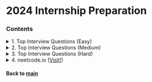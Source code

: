 # 2024 Internship Preparation

### Contents
<details>
<summary>1. Top Interview Questions (Easy)</summary>
<p>

|No.|Problem|Sol.1|Sol.2|Sol.3|
|:-:|:------|:---:|:---:|:---:|
| 1| [Remove Duplicates from Sorted Array :broken_heart:](https://leetcode.com/explore/interview/card/top-interview-questions-easy/92/array/727/)|    [C++ 23.01.25](./top_interview_questions_easy/230125_01.cpp)|[Python 23.07.08](./top_interview_questions_easy/230708_01.py)    |                   |
| 2| [Best Time to Buy and Sell Stock II](https://leetcode.com/explore/interview/card/top-interview-questions-easy/92/array/564/)|                    [C++ 23.01.26](./top_interview_questions_easy/230126_01.cpp)|                   |                   |
| 3| [Rotate Array](https://leetcode.com/explore/interview/card/top-interview-questions-easy/92/array/646/)|                                          [C++ 23.01.26](./top_interview_questions_easy/230126_02.cpp)|                   |                   |
| 4| [Contains Duplicate](https://leetcode.com/explore/interview/card/top-interview-questions-easy/92/array/578/)|                                    [C++ 23.01.26](./top_interview_questions_easy/230126_03.cpp)|                   |                   |
| 5| [Single Number](https://leetcode.com/explore/interview/card/top-interview-questions-easy/92/array/549/)|                                         [C++ 23.01.27](./top_interview_questions_easy/230127_01.cpp)|                   |                   |
| 6| [Intersection of Two Arrays II](https://leetcode.com/explore/interview/card/top-interview-questions-easy/92/array/674/)|                         [C++ 23.01.27](./top_interview_questions_easy/230127_02.cpp)|                   |                   |
| 7| [Plus One](https://leetcode.com/explore/interview/card/top-interview-questions-easy/92/array/559/)|                                              [C++ 23.01.27](./top_interview_questions_easy/230127_03.cpp)|                   |                   |
| 8| [Move Zeroes](https://leetcode.com/explore/interview/card/top-interview-questions-easy/92/array/567/)|                                           [C++ 23.01.27](./top_interview_questions_easy/230127_04.cpp)|                   |                   |
| 9| [Two Sum](https://leetcode.com/explore/interview/card/top-interview-questions-easy/92/array/546/)|                                               [C++ 23.01.28](./top_interview_questions_easy/230128_01.cpp)|                   |                   |
|10| [Valid Sudoku](https://leetcode.com/explore/interview/card/top-interview-questions-easy/92/array/769/)|                                          [C++ 23.01.28](./top_interview_questions_easy/230128_02.cpp)|                   |                   |
|11| [Rotate Image :broken_heart: ](https://leetcode.com/explore/interview/card/top-interview-questions-easy/92/array/770/)|                          [C++ 23.01.28](./top_interview_questions_easy/230128_03.cpp)|[Python 23.07.08](./top_interview_questions_easy/230708_02.py)    |                   |
|12| [Reverse String](https://leetcode.com/explore/interview/card/top-interview-questions-easy/127/strings/879/)|                                     [C++ 23.01.29](./top_interview_questions_easy/230129_01.cpp)|                   |                   |
|13| [Reverse Integer :broken_heart: ](https://leetcode.com/explore/interview/card/top-interview-questions-easy/127/strings/880/)|                    [C++ 23.01.29](./top_interview_questions_easy/230129_02.cpp)|[Python 23.07.08](./top_interview_questions_easy/230708_03.py)    |                   |
|14| [First Unique Character in a String](https://leetcode.com/explore/interview/card/top-interview-questions-easy/127/strings/881/)|                 [C++ 23.01.30](./top_interview_questions_easy/230130_01.cpp)|                   |                   |
|15| [Valid Anagram](https://leetcode.com/explore/interview/card/top-interview-questions-easy/127/strings/882/)|                                      [C++ 23.01.30](./top_interview_questions_easy/230130_02.cpp)|                   |                   |
|16| [Valid Palindrome](https://leetcode.com/explore/interview/card/top-interview-questions-easy/127/strings/883/)|                                   [C++ 23.01.30](./top_interview_questions_easy/230130_03.cpp)|                   |                   |
|17| [String to Integer (atoi)](https://leetcode.com/explore/interview/card/top-interview-questions-easy/127/strings/884/)|                           [C++ 23.01.31](./top_interview_questions_easy/230131_01.cpp)|                   |                   |
|18| [Implement strStr()](https://leetcode.com/explore/interview/card/top-interview-questions-easy/127/strings/885/)|                                 [C++ 23.02.02](./top_interview_questions_easy/230202_01.cpp)|                   |                   |
|19| [Longest Common Prefix](https://leetcode.com/explore/interview/card/top-interview-questions-easy/127/strings/887/)|                              [C++ 23.02.15](./top_interview_questions_easy/230215_01.cpp)|                   |                   |
|20| [Delete Node in a Linked List](https://leetcode.com/explore/interview/card/top-interview-questions-easy/93/linked-list/553/)|                    [C++ 23.02.15](./top_interview_questions_easy/230215_02.cpp)|                   |                   |
|21| [Remove Nth Node From End of List](https://leetcode.com/explore/interview/card/top-interview-questions-easy/93/linked-list/603/)|                [C++ 23.02.16](./top_interview_questions_easy/230216_01.cpp)|                   |                   |
|22| [Reverse Linked List](https://leetcode.com/explore/interview/card/top-interview-questions-easy/93/linked-list/560/)|                             [C++ 23.02.16](./top_interview_questions_easy/230216_02.cpp)|                   |                   |
|23| [Merge Two Sorted Lists](https://leetcode.com/explore/interview/card/top-interview-questions-easy/93/linked-list/771/)|                          [C++ 23.02.17](./top_interview_questions_easy/230217_01.cpp)|                   |                   |
|24| [Palindrome Linked List :broken_heart:](https://leetcode.com/explore/interview/card/top-interview-questions-easy/93/linked-list/772/)|           [C++ 23.02.17](./top_interview_questions_easy/230217_02.cpp)|[Python 23.07.08](./top_interview_questions_easy/230708_04.py)    |                   |
|25| [Linked List Cycle :broken_heart: ](https://leetcode.com/explore/interview/card/top-interview-questions-easy/93/linked-list/773/)|               [C++ 23.02.18](./top_interview_questions_easy/230218_01.cpp)|[Python 23.07.10](./top_interview_questions_easy/230710_01.py)    |                   |
|26| [Maximum Depth of Binary Tree](https://leetcode.com/explore/interview/card/top-interview-questions-easy/94/trees/555/)|                          [C++ 23.02.18](./top_interview_questions_easy/230218_01.cpp)|                   |                   |
|27| [Validate Binary Search Tree](https://leetcode.com/explore/interview/card/top-interview-questions-easy/94/trees/625/)|                           [C++ 23.02.19](./top_interview_questions_easy/230219_01.cpp)|                   |                   |
|28| [Symmetric Tree](https://leetcode.com/explore/interview/card/top-interview-questions-easy/94/trees/627/)|                                        [C++ 23.02.19](./top_interview_questions_easy/230219_02.cpp)|                   |                   |
|29| [Binary Tree Level Order Traversal](https://leetcode.com/explore/interview/card/top-interview-questions-easy/94/trees/628/)|                     [Python 23.02.21](./top_interview_questions_easy/230221_01.py)|                 |                   |
|30| [Convert Sorted Array to Binary Search Tree](https://leetcode.com/explore/interview/card/top-interview-questions-easy/94/trees/631/)|            [Python 23.02.21](./top_interview_questions_easy/230221_02.py)|                 |                   |
|31| [Merge Sorted Array :broken_heart:](https://leetcode.com/explore/interview/card/top-interview-questions-easy/96/sorting-and-searching/587/)|     [Python 23.02.22](./top_interview_questions_easy/230222_01.py)|[Python 23.07.10](./top_interview_questions_easy/230710_02.py)  |                   |
|32| [First Bad Version :broken_heart:](https://leetcode.com/explore/interview/card/top-interview-questions-easy/96/sorting-and-searching/774/)|      [Python 23.02.22](./top_interview_questions_easy/230222_02.py)|[Python 23.07.10](./top_interview_questions_easy/230710_03.py)  |                   |
|33| [Climbing Stairs](https://leetcode.com/explore/interview/card/top-interview-questions-easy/97/dynamic-programming/569/)|                         [Python 23.02.23](./top_interview_questions_easy/230223_01.py)|                 |                   |
|34| [Best Time to Buy and Sell Stock](https://leetcode.com/explore/interview/card/top-interview-questions-easy/97/dynamic-programming/572/)|         [Python 23.02.23](./top_interview_questions_easy/230223_02.py)|                 |                   |
|35| [Maximum Subarray :broken_heart:](https://leetcode.com/explore/interview/card/top-interview-questions-easy/97/dynamic-programming/566)|          [Python 23.02.25](./top_interview_questions_easy/230225_01.py)|[Python 23.07.10](./top_interview_questions_easy/230710_04.py)  |                   |
|36| [House Robber](https://leetcode.com/explore/interview/card/top-interview-questions-easy/97/dynamic-programming/576/)|                            [Python 23.02.25](./top_interview_questions_easy/230225_02.py)|                 |                   |
|37| [Shuffle an Array](https://leetcode.com/explore/interview/card/top-interview-questions-easy/98/design/670/)|                                     [Python 23.02.26](./top_interview_questions_easy/230226_01.py)|                 |                   |
|38| [Min Stack](https://leetcode.com/explore/interview/card/top-interview-questions-easy/98/design/562/)|                                            [Python 23.02.26](./top_interview_questions_easy/230226_02.py)|                 |                   |
|39| [Fizz Buzz](https://leetcode.com/explore/interview/card/top-interview-questions-easy/102/math/743/)|                                             [Python 23.02.27](./top_interview_questions_easy/230227_01.py)|                 |                   |
|40| [Count Primes](https://leetcode.com/explore/interview/card/top-interview-questions-easy/102/math/744/)|                                          [Python 23.02.27](./top_interview_questions_easy/230227_02.py)|                 |                   |
|41| [Power of Three](https://leetcode.com/explore/interview/card/top-interview-questions-easy/102/math/745/)|                                        [Python 23.03.03](./top_interview_questions_easy/230303_01.py)|                 |                   |
|42| [Roman to Integer](https://leetcode.com/explore/interview/card/top-interview-questions-easy/102/math/878/)|                                      [Python 23.03.03](./top_interview_questions_easy/230303_02.py)|                 |                   |
|43| [Number of 1 Bits](https://leetcode.com/explore/interview/card/top-interview-questions-easy/99/others/565/)|                                     [Python 23.03.04](./top_interview_questions_easy/230304_01.py)|                 |                   |
|44| [Hamming Distance](https://leetcode.com/explore/interview/card/top-interview-questions-easy/99/others/762/)|                                     [Python 23.03.04](./top_interview_questions_easy/230304_02.py)|                 |                   |
|45| [Reverse Bits](https://leetcode.com/explore/interview/card/top-interview-questions-easy/99/others/648/)|                                         [Python 23.03.05](./top_interview_questions_easy/230305_01.py)|                 |                   |
|46| [Pascal's Triangle](https://leetcode.com/explore/interview/card/top-interview-questions-easy/99/others/601/)|                                    [Python 23.03.05](./top_interview_questions_easy/230305_02.py)|                 |                   |
|47| [Valid Parentheses](https://leetcode.com/explore/interview/card/top-interview-questions-easy/99/others/721/)|                                    [Python 23.03.08](./top_interview_questions_easy/230308_01.py)|                 |                   |
|48| [Missing Number](https://leetcode.com/explore/interview/card/top-interview-questions-easy/99/others/722/)|                                       [Python 23.03.08](./top_interview_questions_easy/230308_02.py)|                 |                   |

</p>   
</details>



<details>
<summary>2. Top Interview Questions (Medium)</summary>
<p>

|No.|Problem|Sol.1|Sol.2|Sol.3|
|:-:|:------|:---:|:---:|:---:|
| 1|[3Sum :broken_heart::v:](https://leetcode.com/explore/interview/card/top-interview-questions-medium/103/array-and-strings/776/)|                                             [Python 23.03.09](./top_interview_questions_medium/230309_01.py)|[230711](./top_interview_questions_medium/230711_01.py)||
| 2|[Set Matrix Zeroes](https://leetcode.com/explore/interview/card/top-interview-questions-medium/103/array-and-strings/777/)|                                                  [Python 23.03.09](./top_interview_questions_medium/230309_02.py)|                                                       ||
| 3|[Group Anagrams](https://leetcode.com/explore/interview/card/top-interview-questions-medium/103/array-and-strings/778/)|                                                     [Python 23.03.09](./top_interview_questions_medium/230309_03.py)|                                                       ||
| 4|[Longest Substring Without Repeating Characters :broken_heart:](https://leetcode.com/explore/interview/card/top-interview-questions-medium/103/array-and-strings/779/)|      [Python 23.03.10](./top_interview_questions_medium/230310_01.py)|[230712](./top_interview_questions_medium/230712_01.py)||
| 5|[Longest Palindromic Substring :broken_heart:](https://leetcode.com/explore/interview/card/top-interview-questions-medium/103/array-and-strings/780/)|                       [Python 23.03.10](./top_interview_questions_medium/230310_02.py)|[230712](./top_interview_questions_medium/230712_02.py)||
| 6|[Increasing Triplet Subsequence :broken_heart::v:](https://leetcode.com/explore/interview/card/top-interview-questions-medium/103/array-and-strings/781/)|                   [Python 23.03.12](./top_interview_questions_medium/230312_01.py)|[230712](./top_interview_questions_medium/230712_03.py)||
| 7|[Count and Say](https://leetcode.com/explore/interview/card/top-interview-questions-medium/103/array-and-strings/4153/)|                                                     [Python 23.03.12](./top_interview_questions_medium/230312_02.py)|                                                       ||
| 8|[Add Two Numbers](https://leetcode.com/explore/interview/card/top-interview-questions-medium/107/linked-list/783/)|                                                          [Python 23.03.13](./top_interview_questions_medium/230313_01.py)|                                                       ||
| 9|[Odd Even Linked List](https://leetcode.com/explore/interview/card/top-interview-questions-medium/107/linked-list/784/)|                                                     [Python 23.03.13](./top_interview_questions_medium/230313_02.py)|                                                       ||
|10|[Intersection of Two Linked Lists :broken_heart:](https://leetcode.com/explore/interview/card/top-interview-questions-medium/107/linked-list/785/)|                          [Python 23.03.15](./top_interview_questions_medium/230315_01.py)|[230712](./top_interview_questions_medium/230712_04.py)||
|11|[Binary Tree Inorder Traversal](https://leetcode.com/explore/interview/card/top-interview-questions-medium/108/trees-and-graphs/786/)|                                       [Python 23.03.15](./top_interview_questions_medium/230315_02.py)|                                                       ||
|12|[Binary Tree Zigzag Level Order Traversal](https://leetcode.com/explore/interview/card/top-interview-questions-medium/108/trees-and-graphs/787/)|                            [Python 23.03.16](./top_interview_questions_medium/230316_01.py)|                                                       ||
|13|[Construct Binary Tree from Preorder and Inorder Traversal](https://leetcode.com/explore/interview/card/top-interview-questions-medium/108/trees-and-graphs/788/)|           [Python 23.03.16](./top_interview_questions_medium/230316_02.py)|                                                       ||
|14|[Populating Next Right Pointers in Each Node](https://leetcode.com/explore/interview/card/top-interview-questions-medium/108/trees-and-graphs/789/)|                         [Python 23.03.17](./top_interview_questions_medium/230317_01.py)|                                                       ||
|15|[Kth Smallest Element in a BST](https://leetcode.com/explore/interview/card/top-interview-questions-medium/108/trees-and-graphs/790/)|                                       [Python 23.03.17](./top_interview_questions_medium/230317_02.py)|                                                       ||
|16|[Number of Islands](https://leetcode.com/explore/interview/card/top-interview-questions-medium/108/trees-and-graphs/792/)|                                                   [Python 23.03.18](./top_interview_questions_medium/230318_01.py)|                                                       ||
|17|[Letter Combinations of a Phone Number](https://leetcode.com/explore/interview/card/top-interview-questions-medium/108/trees-and-graphs/793/)|                               [Python 23.03.18](./top_interview_questions_medium/230318_02.py)|                                                       ||
|18|[Generate Parentheses](https://leetcode.com/explore/interview/card/top-interview-questions-medium/109/backtracking/794/)|                                                    [Python 23.03.18](./top_interview_questions_medium/230318_03.py)|                                                       ||
|19|[Permutations :broken_heart::v:](https://leetcode.com/explore/interview/card/top-interview-questions-medium/109/backtracking/795/)|                                          [Python 23.03.19](./top_interview_questions_medium/230319_01.py)|[230713](./top_interview_questions_medium/230713_01.py)||
|20|[Subsets](https://leetcode.com/explore/interview/card/top-interview-questions-medium/109/backtracking/796/)|                                                                 [Python 23.03.19](./top_interview_questions_medium/230319_02.py)|                                                       ||
|21|[Word Search :broken_heart::v:](https://leetcode.com/explore/interview/card/top-interview-questions-medium/109/backtracking/797/)|                                           [Python 23.03.19](./top_interview_questions_medium/230319_03.py)|[230713](./top_interview_questions_medium/230713_02.py)||
|22|[Sort Colors :broken_heart::v:](https://leetcode.com/explore/interview/card/top-interview-questions-medium/110/sorting-and-searching/798/)|                                  [Python 23.03.20](./top_interview_questions_medium/230320_01.py)|[230714](./top_interview_questions_medium/230714_01.py)||
|23|[Top K Frequent Elements](https://leetcode.com/explore/interview/card/top-interview-questions-medium/110/sorting-and-searching/799/)|                                        [Python 23.03.20](./top_interview_questions_medium/230320_02.py)|                                                       ||
|24|[Kth Largest Element in an Array :broken_heart:](https://leetcode.com/explore/interview/card/top-interview-questions-medium/110/sorting-and-searching/800/)|                 [Python 23.03.20](./top_interview_questions_medium/230320_03.py)|[230714](./top_interview_questions_medium/230714_02.py)||
|25|[Find Peak Element :broken_heart:](https://leetcode.com/explore/interview/card/top-interview-questions-medium/110/sorting-and-searching/801/)|                               [Python 23.03.22](./top_interview_questions_medium/230322_01.py)|[230714](./top_interview_questions_medium/230714_03.py)||
|26|[Search for a Range](https://leetcode.com/explore/interview/card/top-interview-questions-medium/110/sorting-and-searching/802/)|                                             [Python 23.03.22](./top_interview_questions_medium/230322_02.py)|                                                       ||
|27|[Merge Intervals :broken_heart::v:](https://leetcode.com/explore/interview/card/top-interview-questions-medium/110/sorting-and-searching/803/)|                              [Python 23.03.22](./top_interview_questions_medium/230322_03.py)|[230715](./top_interview_questions_medium/230715_01.py)||
|28|[Search in Rotated Sorted Array :broken_heart::v:](https://leetcode.com/explore/interview/card/top-interview-questions-medium/110/sorting-and-searching/804/)|               [Python 23.03.23](./top_interview_questions_medium/230323_01.py)|[230714](./top_interview_questions_medium/230714_04.py)||
|29|[Search a 2D Matrix II :broken_heart::v:](https://leetcode.com/explore/interview/card/top-interview-questions-medium/110/sorting-and-searching/806/)|                        [Python 23.03.24](./top_interview_questions_medium/230324_01.py)|[230714](./top_interview_questions_medium/230324_01.py)||
|30|[Jump Game :broken_heart:](https://leetcode.com/explore/interview/card/top-interview-questions-medium/111/dynamic-programming/807/)|                                         [Python 23.03.24](./top_interview_questions_medium/230324_02.py)|                                                       ||
|31|[Unique Paths](https://leetcode.com/explore/interview/card/top-interview-questions-medium/111/dynamic-programming/808/)|                                                     [Python 23.03.25](./top_interview_questions_medium/230325_01.py)|                                                       ||
|32|[Coin Change](https://leetcode.com/explore/interview/card/top-interview-questions-medium/111/dynamic-programming/809/)|                                                      [Python 23.03.25](./top_interview_questions_medium/230325_02.py)|                                                       ||
|33|[Longest Increasing Subsequence :broken_heart:](https://leetcode.com/explore/interview/card/top-interview-questions-medium/111/dynamic-programming/810/)|                    [Python 23.03.25](./top_interview_questions_medium/230325_03.py)|                                                       ||
|34|[Serialize and Deserialize Binary Tree](https://leetcode.com/explore/interview/card/top-interview-questions-medium/112/design/812/)|                                         [Python 23.03.26](./top_interview_questions_medium/230326_01.py)|                                                       ||
|35|[Insert Delete GetRandom O(1) :broken_heart:](https://leetcode.com/explore/interview/card/top-interview-questions-medium/112/design/813/)|                                   [Python 23.03.26](./top_interview_questions_medium/230326_02.py)|                                                       ||
|36|[Happy Number](https://leetcode.com/explore/interview/card/top-interview-questions-medium/113/math/815/)|                                                                    [Python 23.03.26](./top_interview_questions_medium/230326_03.py)|                                                       ||
|37|[Factorial Trailing Zeroes](https://leetcode.com/explore/interview/card/top-interview-questions-medium/113/math/816/)|                                                       [Python 23.03.27](./top_interview_questions_medium/230327_01.py)|                                                       ||
|38|[Excel Sheet Column Number](https://leetcode.com/explore/interview/card/top-interview-questions-medium/113/math/817/)|                                                       [Python 23.03.27](./top_interview_questions_medium/230327_02.py)|                                                       ||
|39|[Pow(x, n)](https://leetcode.com/explore/interview/card/top-interview-questions-medium/113/math/818/)|                                                                       [Python 23.03.27](./top_interview_questions_medium/230327_03.py)|                                                       ||
|40|[Sqrt(x)](https://leetcode.com/explore/interview/card/top-interview-questions-medium/113/math/819/)|                                                                         [Python 23.03.28](./top_interview_questions_medium/230328_01.py)|                                                       ||
|41|[Divide Two Integers](https://leetcode.com/explore/interview/card/top-interview-questions-medium/113/math/820/)|                                                             [Python 23.03.28](./top_interview_questions_medium/230328_02.py)|                                                       ||
|42|[Fraction to Recurring Decimal :broken_heart:](https://leetcode.com/explore/interview/card/top-interview-questions-medium/113/math/821/)|                                    [Python 23.03.30](./top_interview_questions_medium/230330_01.py)|                                                       ||
|43|[Sum of Two Integers :broken_heart:](https://leetcode.com/explore/interview/card/top-interview-questions-medium/114/others/822/)|                                            [Python 23.03.31](./top_interview_questions_medium/230331_01.py)|                                                       ||
|44|[Evaluate Reverse Polish Notation :broken_heart:](https://leetcode.com/explore/interview/card/top-interview-questions-medium/114/others/823/)|                               [Python 23.04.01](./top_interview_questions_medium/230401_01.py)|                                                       ||
|45|[Majority Element :broken_heart:](https://leetcode.com/explore/interview/card/top-interview-questions-medium/114/others/824/)|                                               [Python 23.04.01](./top_interview_questions_medium/230401_02.py)|                                                       ||
|46|[Task Scheduler](https://leetcode.com/explore/interview/card/top-interview-questions-medium/114/others/826/)|                                                                [Python 23.04.01](./top_interview_questions_medium/230401_03.py)|                                                       ||
|47|[Gas Station :broken_heart:](https://leetcode.com/problems/gas-station/description/)|                                                                                        [Python 23.06.04](./top_interview_questions_medium/230604_01.py)|                                                       ||

||[]()|[Python ](./top_interview_questions_medium/230_01.py)|                                                       ||

</p>   
</details>


<details>
<summary>3. Top Interview Questions (Hard)</summary>
<p>

|No.|Problem|Sol.1|Sol.2|
|:-:|:------|:---:|:---:|
| 1|[Product of Array Except Self :broken_heart:](https://leetcode.com/explore/interview/card/top-interview-questions-hard/116/array-and-strings/827/)|                  [Python 23.04.02](./top_interview_questions_hard/230402_01.py)||
| 2|[Spiral Matrix](https://leetcode.com/explore/interview/card/top-interview-questions-hard/116/array-and-strings/828/)|                                                [Python 23.04.02](./top_interview_questions_hard/230402_02.py)||
| 3|[4Sum II :broken_heart:](https://leetcode.com/explore/interview/card/top-interview-questions-hard/116/array-and-strings/829/)|                                       [Python 23.04.06](./top_interview_questions_hard/230406_01.py)||
| 4|[Container With Most Water :broken_heart:](https://leetcode.com/explore/interview/card/top-interview-questions-hard/116/array-and-strings/830/)|                     [Python 23.04.06](./top_interview_questions_hard/230406_02.py)||
| 5|[Game of Life](https://leetcode.com/explore/interview/card/top-interview-questions-hard/116/array-and-strings/831/)|                                                 [Python 23.04.08](./top_interview_questions_hard/230408_01.py)||
| 6|[First Missing Positive :broken_heart:](https://leetcode.com/explore/interview/card/top-interview-questions-hard/116/array-and-strings/832/)|                        [Python 23.04.08](./top_interview_questions_hard/230408_02.py)||
| 7|[Longest Consecutive Sequence :broken_heart:](https://leetcode.com/explore/interview/card/top-interview-questions-hard/116/array-and-strings/833/)|                  [Python 23.04.09](./top_interview_questions_hard/230409_01.py)||
| 8|[Find the Duplicate Number :broken_heart:](https://leetcode.com/explore/interview/card/top-interview-questions-hard/116/array-and-strings/834/)|                     [Python 23.04.09](./top_interview_questions_hard/230409_02.py)||
| 9|[Basic Calculator II :broken_heart:](https://leetcode.com/explore/interview/card/top-interview-questions-hard/116/array-and-strings/836/)|                           [Python 23.04.10](./top_interview_questions_hard/230410_01.py)||
|10|[Sliding Window Maximum :broken_heart:](https://leetcode.com/explore/interview/card/top-interview-questions-hard/116/array-and-strings/837/)|                        [Python 23.04.10](./top_interview_questions_hard/230410_02.py)||
|11|[Minimum Window Substring :broken_heart:](https://leetcode.com/explore/interview/card/top-interview-questions-hard/116/array-and-strings/838/)|                      [Python 23.04.17](./top_interview_questions_hard/230417_01.py)||
|12|[Merge k Sorted Lists :broken_heart:](https://leetcode.com/explore/interview/card/top-interview-questions-hard/117/linked-list/839/)|                                [Python 23.04.18](./top_interview_questions_hard/230418_01.py)||
|13|[Sort List :broken_heart:](https://leetcode.com/explore/interview/card/top-interview-questions-hard/117/linked-list/839/)|                                           [Python 23.04.18](./top_interview_questions_hard/230418_02.py)||
|14|[Copy List with Random Pointer](https://leetcode.com/explore/interview/card/top-interview-questions-hard/117/linked-list/841/)|                                      [Python 23.04.19](./top_interview_questions_hard/230419_01.py)||
|15|[Word Break :broken_heart:](https://leetcode.com/problems/word-break/)|                                                                                              [Python 23.04.23](./top_interview_questions_hard/230423_01.py)||
|16|[Word Ladder :broken_heart:](https://leetcode.com/explore/interview/card/top-interview-questions-hard/118/trees-and-graphs/842/)|                                    [Python 23.04.25](./top_interview_questions_hard/230425_01.py)||
|17|[Longest Repeating Character Replacement :broken_heart:](https://leetcode.com/problems/longest-repeating-character-replacement/description/)|                        [Python 23.05.04](./top_interview_questions_hard/230504_01.py)||
|18|[Surrounded Regions :broken_heart:](https://leetcode.com/explore/interview/card/top-interview-questions-hard/118/trees-and-graphs/843/)|                             [Python 23.05.07](./top_interview_questions_hard/230507_01.py)||
|19|[Lowest Common Ancestor of a Binary Tree :broken_heart:](https://leetcode.com/explore/interview/card/top-interview-questions-hard/118/trees-and-graphs/844/)|        [Python 23.05.09](./top_interview_questions_hard/230509_01.py)||
|20|[Binary Tree Maximum Path Sum](https://leetcode.com/explore/interview/card/top-interview-questions-hard/118/trees-and-graphs/845/)|                                  [Python 23.05.13](./top_interview_questions_hard/230513_01.py)||
|21|[Friend Circles](https://leetcode.com/explore/interview/card/top-interview-questions-hard/118/trees-and-graphs/846/)|                                                [Python 23.05.15](./top_interview_questions_hard/230515_01.py)||
|22|[Course Schedule :broken_heart:](https://leetcode.com/explore/interview/card/top-interview-questions-hard/118/trees-and-graphs/847/)|                                [Python 23.05.21](./top_interview_questions_hard/230521_01.py)||
|23|[Course Schedule II](https://leetcode.com/explore/interview/card/top-interview-questions-hard/118/trees-and-graphs/848/)|                                            [Python 23.05.21](./top_interview_questions_hard/230521_02.py)||
|24|[Longest Increasing Path in a Matrix :broken_heart:](https://leetcode.com/explore/interview/card/top-interview-questions-hard/118/trees-and-graphs/847/)|            [Python 23.05.22](./top_interview_questions_hard/230521_02.py)||
|25|[Count of Smaller Numbers After Self :broken_heart:](https://leetcode.com/explore/interview/card/top-interview-questions-hard/118/trees-and-graphs/851/)|            [Python 23.05.24](./top_interview_questions_hard/230524_01.py)||
|26|[Palindrome Partitioning](https://leetcode.com/explore/interview/card/top-interview-questions-hard/118/trees-and-graphs/852/)|                                       [Python 23.05.24](./top_interview_questions_hard/230524_02.py)||
|27|[Word Search II :broken_heart:](https://leetcode.com/explore/interview/card/top-interview-questions-hard/119/backtracking/853/)|                                     [Python 23.05.25](./top_interview_questions_hard/230525_01.py)||
|28|[Remove Invalid Parentheses :broken_heart:](https://leetcode.com/explore/interview/card/top-interview-questions-hard/119/backtracking/854/)|                         [Python 23.05.26](./top_interview_questions_hard/230526_01.py)||
|29|[Wildcard Matching :broken_heart:](https://leetcode.com/explore/interview/card/top-interview-questions-hard/119/backtracking/855/)|                                  [Python 23.05.28](./top_interview_questions_hard/230528_01.py)||
|30|[Regular Expression Matching :broken_heart:](https://leetcode.com/explore/interview/card/top-interview-questions-hard/119/backtracking/856/)|                        [Python 23.05.29](./top_interview_questions_hard/230529_01.py)||
|31|[Wiggle Sort II :broken_heart:](https://leetcode.com/explore/interview/card/top-interview-questions-hard/120/sorting-and-searching/857/)|                            [Python 23.05.30](./top_interview_questions_hard/230530_01.py)||
|32|[Kth Smallest Element in a Sorted Matrix :broken_heart:](https://leetcode.com/explore/interview/card/top-interview-questions-hard/120/sorting-and-searching/858/)|   [Python 23.06.05](./top_interview_questions_hard/230605_01.py)||
|33|[Median of Two Sorted Arrays](https://leetcode.com/explore/interview/card/top-interview-questions-hard/120/sorting-and-searching/859/)|                              [Python 23.06.06](./top_interview_questions_hard/230606_01.py)||
|34|[Maximum Product Subarray :broken_heart:](https://leetcode.com/explore/interview/card/top-interview-questions-hard/121/dynamic-programming/860/)|                    [Python 23.06.07](./top_interview_questions_hard/230607_01.py)||
|35|[Decode Ways :broken_heart:](https://leetcode.com/explore/interview/card/top-interview-questions-hard/121/dynamic-programming/861/)|                                 [Python 23.06.08](./top_interview_questions_hard/230608_01.py)||
|36|[Best Time to Buy and Sell Stock with Cooldown:broken_heart:](https://leetcode.com/explore/interview/card/top-interview-questions-hard/121/dynamic-programming/862/)|[Python 23.06.11](./top_interview_questions_hard/230611_01.py)||
|37|[Perfect Squares](https://leetcode.com/explore/interview/card/top-interview-questions-hard/121/dynamic-programming/863/)|                                            [Python 23.06.12](./top_interview_questions_hard/230612_01.py)||
|38|[Word Break](https://leetcode.com/explore/interview/card/top-interview-questions-hard/121/dynamic-programming/864/)|                                                 [Python 23.06.13](./top_interview_questions_hard/230613_01.py)||
|39|[Word Break II](https://leetcode.com/explore/interview/card/top-interview-questions-hard/121/dynamic-programming/865/)|                                              [Python 23.06.14](./top_interview_questions_hard/230614_01.py)||
|40|[Burst Balloons :broken_heart:](https://leetcode.com/explore/interview/card/top-interview-questions-hard/121/dynamic-programming/866/)|                              [Python 23.06.15](./top_interview_questions_hard/230615_01.py)||
|41|[LRU Cache](https://leetcode.com/explore/interview/card/top-interview-questions-hard/122/design/867/)|                                                               [Python 23.06.17](./top_interview_questions_hard/230617_01.py)||
|42|[Implement Trie (Prefix Tree)](https://leetcode.com/explore/interview/card/top-interview-questions-hard/122/design/868/)|                                            [Python 23.06.18](./top_interview_questions_hard/230618_01.py)||
|43|[Flatten Nested List Iterator :broken_heart:](https://leetcode.com/explore/interview/card/top-interview-questions-hard/122/design/869/)|                             [Python 23.06.20](./top_interview_questions_hard/230620_01.py)||
|44|[Find Median from Data Stream :broken_heart:](https://leetcode.com/explore/interview/card/top-interview-questions-hard/122/design/870/)|                             [Python 23.06.21](./top_interview_questions_hard/230621_01.py)||
|45|[Largest Number](https://leetcode.com/explore/interview/card/top-interview-questions-hard/123/math/872/)|                                                            [Python 23.06.22](./top_interview_questions_hard/230622_01.py)||
|46|[Queue Reconstruction by Height :broken_heart:](https://leetcode.com/explore/interview/card/top-interview-questions-hard/124/others/874/)|                           [Python 23.06.24](./top_interview_questions_hard/230624_01.py)||
|47|[Trapping Rain Water](https://leetcode.com/explore/interview/card/top-interview-questions-hard/124/others/875/)|                                                     [Python 23.06.27](./top_interview_questions_hard/230627_01.py)||
|48|[The Skyline Problem :broken_heart:](https://leetcode.com/explore/interview/card/top-interview-questions-hard/124/others/876/)|                                      [Python 23.06.28](./top_interview_questions_hard/230628_01.py)||
|49|[Largest Rectangle in Histogram :broken_heart:](https://leetcode.com/explore/interview/card/top-interview-questions-hard/124/others/877/)|                           [Python 23.06.30](./top_interview_questions_hard/230630_01.py)||

||[]()|[Python 23.0.](./top_interview_questions_hard/230_01.py)||


</p>   
</details>

<details>
<summary> 4. neetcode.io (<a href="https://neetcode.io/">Visit!</a>) </summary>
<p>

|No.|Problem|Sol.1|Sol.2|Sol.3|
|:-:|:------|:---:|:---:|:---:|
| 1|[Contains Duplicate](https://leetcode.com/problems/contains-duplicate/)|[230809](./neetcode/230809_01.py)|||
| 2|[Valid Anagram](https://leetcode.com/problems/valid-anagram/)|[230809](./neetcode/230809_02.py)|||
| 3|[Two Sum](https://leetcode.com/problems/two-sum/)|[230809](./neetcode/230809_03.py)|||
| 4|[Group Anagrams](https://leetcode.com/problems/group-anagrams/)|[230809](./neetcode/230809_04.py)|||
| 5|[Top K Frequent Elements](https://leetcode.com/problems/top-k-frequent-elements/)|[230809](./neetcode/230809_05.py)|||
| 6|[Product of Array Except Self :broken_heart:](https://leetcode.com/problems/product-of-array-except-self/)|[230809](./neetcode/230809_06.py)|||
| 7|[Valid Sudoku](https://leetcode.com/problems/valid-sudoku/)|[230810](./neetcode/230810_01.py)|||
| 8|[Encode and Decode Strings :broken_heart:](https://leetcode.com/problems/encode-and-decode-strings/)|[231008](./neetcode/231008_01.py)|||
| 9|[Longest Consecutive Sequence :broken_heart:](https://leetcode.com/problems/longest-consecutive-sequence/)|[230825](./neetcode/230825_01.py)|||
|10|[Valid Palindrome](https://leetcode.com/problems/valid-palindrome/)|[230825](./neetcode/230825_02.py)|||
|11|[Two Sum II Input Array Is Sorted](https://leetcode.com/problems/two-sum-ii-input-array-is-sorted/submissions/)|[230825](./neetcode/230825_03.py)|||
|12|[3Sum :broken_heart::hammer:](https://leetcode.com/problems/3sum/description/)|[230828](./neetcode/230828_01.py)|||
|13|[Container With Most Water](https://leetcode.com/problems/container-with-most-water/description/)|[230828](./neetcode/230828_02.py)|||
|14|[Trapping Rain Water :broken_heart:](https://leetcode.com/problems/trapping-rain-water/description/)|[230829](./neetcode/230829_01.py)|||
|15|[Best Time to Buy and Sell Stock](https://leetcode.com/problems/best-time-to-buy-and-sell-stock/submissions/)|[230829](./neetcode/230829_02.py)|||
|16|[Longest Substring Without Repeating Characters](https://leetcode.com/problems/longest-substring-without-repeating-characters/description/)|[230829](./neetcode/230829_03.py)|||
|17|[Longest Repeating Character Replacement :broken_heart:](https://leetcode.com/problems/longest-repeating-character-replacement/)|[231115](neetcode/231115.py)|||
|18|[Minimum Window Substring](https://leetcode.com/problems/minimum-window-substring/)|[231121](neetcode/231121.py)|||
|19|[Valid Parentheses](https://leetcode.com/problems/valid-parentheses/)|[231124](neetcode/231124.py)|||
|20|[Find Minimum in Rotated Sorted Array](https://leetcode.com/problems/find-minimum-in-rotated-sorted-array/)|[231125](neetcode/231125.py)|||



</p>   
</details>



#### Back to [main](https://github.com/JoonHyeok-hozy-Kim/algorithm_study#readme)